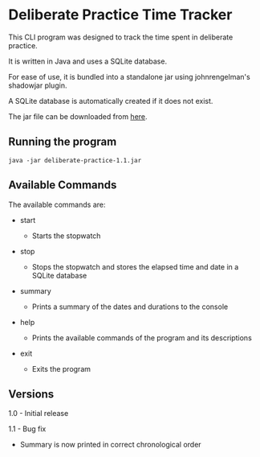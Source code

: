 # Deliberate Practice Time Tracker

This CLI program was designed to track the time spent in deliberate practice.

It is written in Java and uses a SQLite database.

For ease of use, it is bundled into a standalone jar using johnrengelman's shadowjar plugin.

A SQLite database is automatically created if it does not exist.

The jar file can be downloaded from [here](https://github.com/williamsoftwarecode/deliberate-practice/raw/master/build/libs/deliberate-practice-1.0.jar).

## Running the program

`java -jar deliberate-practice-1.1.jar`

## Available Commands 
The available commands are:

- start

    - Starts the stopwatch

- stop

    - Stops the stopwatch and stores the elapsed time and date in a SQLite database

- summary

    - Prints a summary of the dates and durations to the console

- help

    - Prints the available commands of the program and its descriptions

- exit

    - Exits the program

## Versions

1.0 - Initial release

1.1 - Bug fix 
- Summary is now printed in correct chronological order 